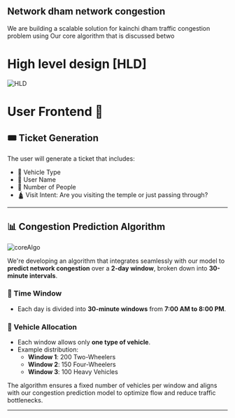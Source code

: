 ## Network dham network congestion 
 We are building a scalable solution for kainchi dham traffic congestion problem using Our core algorithm that is discussed betwo 

 # High level design [HLD]
 ![HLD](https://github.com/user-attachments/assets/020c83c8-f8e3-42ef-a938-e173bf57fcb0)
 # User Frontend 🙂

## 🎟️ Ticket Generation

The user will generate a ticket that includes:
- 🚗 Vehicle Type  
- 🧑 User Name  
- 👥 Number of People  
- 🛕 Visit Intent: Are you visiting the temple or just passing through?

---

## 📊 Congestion Prediction Algorithm


![coreAlgo](https://github.com/user-attachments/assets/0619cca0-4e4b-42df-bc39-719ab1675082)

We're developing an algorithm that integrates seamlessly with our model to **predict network congestion** over a **2-day window**, broken down into **30-minute intervals**.

### 📅 Time Window
- Each day is divided into **30-minute windows** from **7:00 AM to 8:00 PM**.

### 🚦 Vehicle Allocation
- Each window allows only **one type of vehicle**.
- Example distribution:
  - **Window 1**: 200 Two-Wheelers
  - **Window 2**: 150 Four-Wheelers
  - **Window 3**: 100 Heavy Vehicles

The algorithm ensures a fixed number of vehicles per window and aligns with our congestion prediction model to optimize flow and reduce traffic bottlenecks.

--- 
